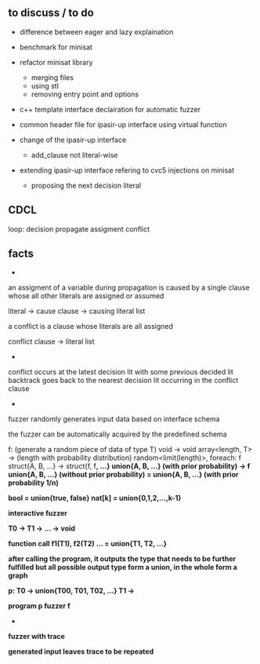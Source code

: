 ## to discuss / to do

- difference between eager and lazy explaination

- benchmark for minisat

- refactor minisat library
  - merging files
  - using stl
  - removing entry point and options

- c++ template interface declairation for automatic fuzzer

- common header file for ipasir-up interface using virtual function

- change of the ipasir-up interface
  - add_clause not literal-wise

- extending ipasir-up interface refering to cvc5 injections on minisat
  - proposing the next decision literal

## CDCL

loop:
  decision
  propagate
    assigment
    conflict

## facts

-

an assigment of a variable during propagation is caused by a single clause whose all other literals are assigned or assumed

literal -> cause clause -> causing literal list

a conflict is a clause whose literals are all assigned

conflict clause -> literal list

-

conflict occurs at the latest decision lit with some previous decided lit
backtrack goes back to the nearest decision lit occurring in the conflict clause

-

fuzzer randomly generates input data based on interface schema

the fuzzer can be automatically acquired by the predefined schema

f<T>: (generate a random piece of data of type T)
void -> void
array<length, T> -> (length with probability distribution) random<limit(length)>, foreach: f<T>
struct{A, B, ...} -> struct{f<A>, f<B>, ...}
union{A, B, ...} (with prior probability) -> f<A>
union{A, B, ...} (without prior probability) = union{A, B, ...} (with prior probability 1/n)

bool = union{true, false}
nat[k] = union{0,1,2,...,k-1}


interactive fuzzer

T0 -> T1 -> ... -> void

function call f1(T1), f2(T2) ... = union{T1, T2, ...}


after calling the program, it outputs the type that needs to be further fulfilled
but all possible output type form a union, in the whole form a graph

p: T0 -> union{T00, T01, T02, ...}
T1 ->


program p
fuzzer f

-

fuzzer with trace

generated input leaves trace to be repeated

